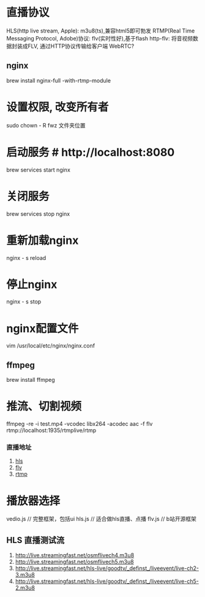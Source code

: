 # 直播协议
HLS(http live stream, Apple): m3u8(ts),兼容html5即可勃发
RTMP(Real Time Messaging Protocol, Adobe)协议: flv(实时性好),基于flash
http-flv: 将音视频数据封装成FLV, 通过HTTP协议传输给客户端
WebRTC?

## nginx
brew install nginx-full -with-rtmp-module
# 设置权限, 改变所有者
sudo chown - R fwz 文件夹位置
# 启动服务 # http://localhost:8080
brew services start nginx
# 关闭服务
brew services stop nginx
# 重新加载nginx
nginx - s reload
# 停止nginx
nginx - s stop
# nginx配置文件
vim /usr/local/etc/nginx/nginx.conf 

## ffmpeg
brew install ffmpeg
# 推流、切割视频
ffmpeg -re -i test.mp4 -vcodec libx264 -acodec aac -f flv rtmp://localhost:1935/rtmplive/rtmp
### 直播地址
1. [hls](http://127.0.0.1:7002/live/movie.m3u8)
2. [flv](http://127.0.0.1:7001/live/movie.flv)
3. [rtmp](rtmp://localhost:1935/live/movie)

#  播放器选择
vedio.js // 完整框架，包括ui
hls.js   // 适合做hls直播、点播
flv.js   // b站开源框架

## HLS 直播测试流
1. http://live.streamingfast.net/osmflivech4.m3u8
2. http://live.streamingfast.net/osmflivech5.m3u8
3. http://live.streamingfast.net/hls-live/goodtv/_definst_/liveevent/live-ch2-3.m3u8
4. http://live.streamingfast.net/hls-live/goodtv/_definst_/liveevent/live-ch5-2.m3u8
